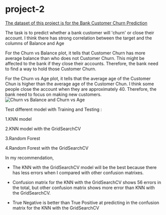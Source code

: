 # project-2

[The dataset of this project is for the Bank Customer Churn Prediction](https://www.kaggle.com/datasets/gauravtopre/bank-customer-churn-dataset) 

The task is to predict whether a bank customer will 'churn' or close their account. I think there has strong correlation between the target and the columns of Balance and Age

For the Churn vs Balance plot, it tells that Customer Churn has more average balance than who does not Customer Churn. This might be affected to the bank if they close their accounts. Therefore, the bank need to find a way to hold those Customer Churn.

For the Churn vs Age plot, it tells that the average age of the Customer Chun is higher than the average age of the Customer Chun. I think some people close the account when they are approximately 40. Therefore, the bank need to focus on making new customers.
![Churn vs Balance and Churn vs Age](https://user-images.githubusercontent.com/109550293/193681443-5ae5934c-9bba-487e-8d1e-a26a288427e7.png)


Test different model with Training and Testing :

  1.KNN model
  
  2.KNN model with the GridSearchCV
  
  3.Random Forest
  
  4.Random Forest with the GridSearchCV
  
In my recommendation, 
  
- The KNN with the GridSearchCV model will be the best because there has less errors when I compared with other confusion matrixes. 
  
- Confusion matrix for the KNN with the GridSearchCV shows 56 errors in the total, but other confusion matrix shows more error than KNN with the GridSearchCV. 

- True Negative is better than True Positive at predicting in the confusion matrix for the KNN with the GridSearchCV

